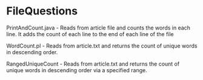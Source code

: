 # FileQuestions

PrintAndCount.java - Reads from article file and counts the words in each line. It adds the count of each line to the end of each line of 
the file

WordCount.pl - Reads from article.txt and returns the count of unique words in descending order.

RangedUniqueCount - Reads from article.txt and returns the count of unique words in descending order via a specified range. 
